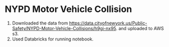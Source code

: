# NYPD Motor Vehicle Collision

1. Downloaded the data from https://data.cityofnewyork.us/Public-Safety/NYPD-Motor-Vehicle-Collisions/h9gi-nx95. and uploaded to AWS s3.
2. Used Databricks for running notebook. 

